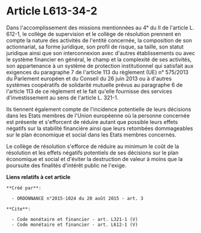 # Article L613-34-2

Dans l'accomplissement des missions mentionnées au 4° du II de l'article L. 612-1, le collège de supervision et le collège de
résolution prennent en compte la nature des activités de l'entité concernée, la composition de son actionnariat, sa forme
juridique, son profil de risque, sa taille, son statut juridique ainsi que son interconnexion avec d'autres établissements ou
avec le système financier en général, le champ et la complexité de ses activités, son appartenance à un système de protection
institutionnel qui satisfait aux exigences du paragraphe 7 de l'article 113 du règlement (UE) n° 575/2013 du Parlement
européen et du Conseil du 26 juin 2013 ou à d'autres systèmes coopératifs de solidarité mutuelle prévus au paragraphe 6 de
l'article 113 de ce règlement et le fait qu'elle fournisse des services d'investissement au sens de l'article L. 321-1. 

Ils tiennent également compte de l'incidence potentielle de leurs décisions dans les Etats membres de l'Union européenne où
la personne concernée est présente et s'efforcent de réduire autant que possible leurs effets négatifs sur la stabilité
financière ainsi que leurs retombées dommageables sur le plan économique et social dans les Etats membres concernés. 

Le collège de résolution s'efforce de réduire au minimum le coût de la résolution et les effets négatifs potentiels de ses
décisions sur le plan économique et social et d'éviter la destruction de valeur à moins que la poursuite des finalités
d'intérêt public ne l'exige.

**Liens relatifs à cet article**

	**Créé par**:

	  - ORDONNANCE n°2015-1024 du 20 août 2015 - art. 3

	**Cite**:

	  - Code monétaire et financier - art. L321-1 (V)
	  - Code monétaire et financier - art. L612-1 (V)
